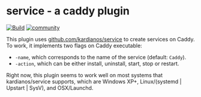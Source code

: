 # service - a caddy plugin

[![Build](https://img.shields.io/travis/bruhs/caddy-service.svg?style=flat-square)](https://travis-ci.org/bruhs/caddy-service)
[![community](https://img.shields.io/badge/community-forum-ff69b4.svg?style=flat-square)](https://forum.caddyserver.com)

This plugin uses [github.com/kardianos/service](https://github.com/kardianos/service) to create services on Caddy. To work, it implements two flags on Caddy executable:

+ ```-name```, which corresponds to the name of the service (default: ```Caddy```).
+ ```-action```, which can be either install, uninstall, start, stop or restart.

Right now, this plugin seems to work well on most systems that kardianos/service supports, which are Windows XP+, Linux/(systemd | Upstart | SysV), and OSX/Launchd.
